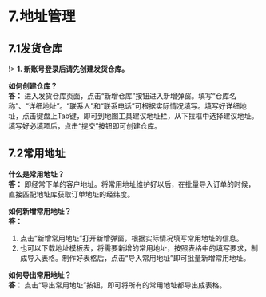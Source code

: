 # 7.地址管理   
## 7.1发货仓库
!> **1. 新账号登录后请先创建发货仓库。**   
   
**如何创建仓库？**  
**答：** 进入发货仓库页面，点击“新增仓库”按钮进入新增弹窗。填写“仓库名称”、“详细地址”。“联系人”和“联系电话”可根据实际情况填写。填写好详细地址，点击键盘上Tab键，即可到地图工具建议地址栏，从下拉框中选择建议地址。填写好必填项后，点击“提交”按钮即可创建仓库。  
  
  ## 7.2常用地址
**什么是常用地址？**  
**答：** 即经常下单的客户地址。将常用地址维护好以后，在批量导入订单的时候，直接匹配地址库获取订单地址的经纬度。  
  
  **如何新增常用地址？**  
  **答：**   
  1. 点击“新增常用地址”打开新增弹窗，根据实际情况填写常用地址的信息。  
  2. 也可以下载地址模板表，将需要新增的常用地址，按照表格中的填写要求，制成导入表格。制作好表格后，点击“导入常用地址”即可批量新增常用地址。  
    
**如何导出常用地址？**  
**答：** 点击“导出常用地址”按钮，即可将所有的常用地址都导出成表格。


















<!--&emsp;&emsp;对收货方地址和商户下属的发货仓库进行记录和管理。

## 7.1常用地址
&emsp;&emsp;当操作人员将未获取到经纬度，待修正地址订单进行地址修正成功以后，该订单的收货地址将同步保存在收货地址列表中。以方便相同地址再次下单。
![常用地址.png](https://i.loli.net/2019/01/15/5c3da985ab113.png)
&emsp;&emsp;通过客户简称对列表中的客户地址进行筛选，查询出该商户下客户状态为“已启用”的客户。
鼠标左键双击某条客户地址信息，进入当前地址详情页。
![常用地址性情页.png](https://i.loli.net/2019/01/15/5c3da985aec0e.png)
&emsp;&emsp;详情页中有输入项都可修改。收货方信息很重要，请操作人员谨慎修改信息。  
 &emsp;&emsp;地址更新：
当司机在富鹊司机端中对客户地址更新时，对应的客户的地址也会更改。  
&emsp;&emsp;地址采集：
关注微信公众号“富鹊云服务”，使用富鹊云TMS账号密码登录后，点击地址采集。可对商户下的客户收货地址采集相应的地址信息，上传后，会在常用地址中新增一条客户的常用地址。  
&emsp;&emsp;点击“新增”按钮，进入新增客户地址页。
![新增常用地址.png](https://i.loli.net/2019/01/15/5c3da985bb931.png)
&emsp;&emsp;请根据实际情况填写客户信息，当收货方为门店或企业时，客户名称请填入门店名称或单位名称。若收货方不是门店或企业时，可将收货人姓名填入客户名称中。收货人名称和联系方式一定要准确无误。
填写原始收货地址后，将原始收货地址复制粘贴到地图工具建议地址输入框中，系统将自动搜索百度地址，弹出下拉框，从中选择正确的百度地址以获取经纬度。若无法识别原始收货地址，可根据输入框下方提示对地址进行删减。
若当前客户有送货时间限制时，请填写要求送达时窗。填写完成以后，点击“提交”按钮即可生成新的客户地址。

## 7.2发货仓库
&emsp;&emsp;对当前商户下属仓库进行管理。
![发货仓库.png](https://i.loli.net/2019/01/15/5c3da985acd79.png)
点击“新增”按钮，即可进入新增仓库页面。
![新增发货仓库.png](https://i.loli.net/2019/01/15/5c3da985b9eeb.png)
&emsp;&emsp;新增发货仓库与新增收货地址步骤相同。在填完“发货仓库地址”后，点击键盘上Tab键，即可到地图工具建议地址栏，从下拉框中选择建议地址。
可通过发货仓库名称对列表中仓库信息进行查询。双击点开其中一条仓库信息，进入当前仓库的详情页。详情页中输入项都是可修改的。
![发货仓库详情页.png](https://i.loli.net/2019/01/15/5c3da985bb14d.png)-->